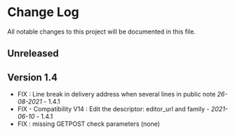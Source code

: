 # Change Log
All notable changes to this project will be documented in this file.

## Unreleased



## Version 1.4

- FIX : Line break in delivery address when several lines in public note *26-08-2021* - 1.4.1
- FIX - Compatibility V14 : Edit the descriptor: editor_url and family - *2021-06-10* - 1.4.1
- FIX : missing GETPOST check parameters (none)

